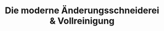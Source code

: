 ---
title: "Die moderne Änderungsschneiderei & Vollreinigung"
url: /berlin/die-moderne-aenderungsschneiderei-und-vollreinigung/
shop: Schneiderei
---